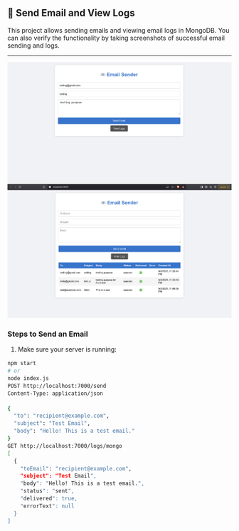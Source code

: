 ## 📧 Send Email and View Logs

This project allows sending emails and viewing email logs in MongoDB. You can also verify the functionality by taking screenshots of successful email sending and logs.

---
![Email Sent Screenshot](assets/sender.png)
![Email Logs Screenshot](assets/viewlog.png)

### **Steps to Send an Email**

1. Make sure your server is running:

```bash
npm start
# or
node index.js
POST http://localhost:7000/send
Content-Type: application/json

{
  "to": "recipient@example.com",
  "subject": "Test Email",
  "body": "Hello! This is a test email."
}
GET http://localhost:7000/logs/mongo
[
  {
    "toEmail": "recipient@example.com",
    "subject": "Test Email",
    "body": "Hello! This is a test email.",
    "status": "sent",
    "delivered": true,
    "errorText": null
  }
]


